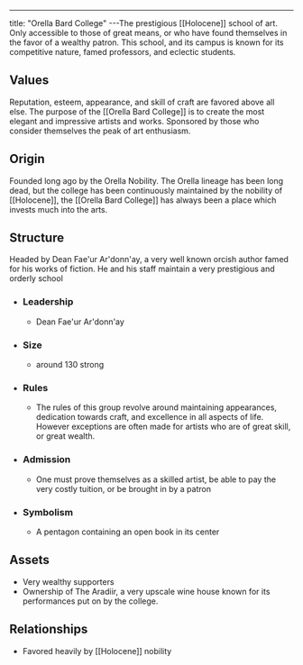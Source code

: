 ---
title: "Orella Bard College"
---The prestigious [[Holocene]] school of art. Only accessible to those of great means, or who have found themselves in the favor of a wealthy patron. This school, and its campus is known for its competitive nature, famed professors, and eclectic students.

## Values
Reputation, esteem, appearance, and skill of craft are favored above all else. The purpose of the [[Orella Bard College]] is to create the most elegant and impressive artists and works. Sponsored by those who consider themselves the peak of art enthusiasm.

## Origin
Founded long ago by the Orella Nobility. The Orella lineage has been long dead, but the college has been continuously maintained by the nobility of [[Holocene]], the [[Orella Bard College]] has always been a place which invests much into the arts.

## Structure
Headed by Dean Fae'ur Ar'donn'ay, a very well known orcish author famed for his works of fiction. He and his staff maintain a very prestigious and orderly school
- ### Leadership
	- Dean Fae'ur Ar'donn'ay
- ### Size
	- around 130 strong
- ### Rules
	- The rules of this group revolve around maintaining appearances, dedication towards craft, and excellence in all aspects of life. However exceptions are often made for artists who are of great skill, or great wealth.
- ### Admission
	- One must prove themselves as a skilled artist, be able to pay the very costly tuition, or be brought in by a patron
- ### Symbolism
	- A pentagon containing an open book in its center

## Assets
- Very wealthy supporters
- Ownership of The Aradiir, a very upscale wine house known for its performances put on by the college.

## Relationships
- Favored heavily by [[Holocene]] nobility

